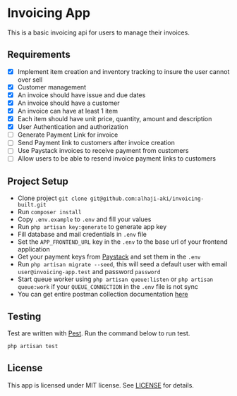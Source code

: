 # Invoicing App

This is a basic invoicing api for users to manage their invoices.

## Requirements

- [x] Implement item creation and inventory tracking to insure the user cannot over sell
- [x] Customer management
- [x] An invoice should have issue and due dates
- [x] An invoice should have a customer
- [x] An invoice can have at least 1 item
- [x] Each item should have unit price, quantity, amount and description
- [x] User Authentication and authorization
- [ ] Generate Payment Link for invoice
- [ ] Send Payment link to customers after invoice creation
- [ ] Use Paystack invoices to receive payment from customers
- [ ] Allow users to be able to resend invoice payment links to customers

## Project Setup

- Clone project `git clone git@github.com:alhaji-aki/invoicing-built.git`
- Run `composer install`
- Copy `.env.example` to `.env` and fill your values
- Run `php artisan key:generate` to generate app key
- Fill database and mail credentials in `.env` file
- Set the `APP_FRONTEND_URL` key in the `.env` to the base url of your frontend application
- Get your payment keys from [Paystack](https://paystack.com/) and set them in the `.env`
- Run `php artisan migrate --seed`, this will seed a default user with email `user@invoicing-app.test` and password `password`
- Start queue worker using `php artisan queue:listen` or `php artisan queue:work` if your `QUEUE_CONNECTION` in the `.env` file is not sync
- You can get entire postman collection documentation [here](https://documenter.getpostman.com/view/2848345/2s93zB6hgy)

## Testing

Test are written with [Pest](https://pestphp.com). Run the command below to run test.

```bash
php artisan test
```

## License

This app is licensed under MIT license. See [LICENSE](LICENSE) for details.
